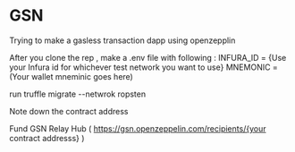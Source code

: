 # GSN
Trying to make a gasless transaction dapp using openzepplin

After you clone the rep , make a .env file with following :
INFURA_ID = {Use your Infura id for whichever test network you want to use}
MNEMONIC = (Your wallet mneminic goes here)

run truffle migrate --netwrok ropsten

Note down the contract address 

Fund GSN Relay Hub ( https://gsn.openzeppelin.com/recipients/{your contract addresss} )

